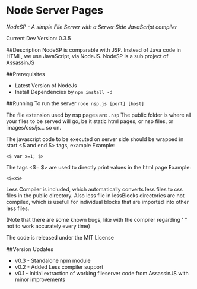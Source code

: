 Node Server Pages
=================

*NodeSP - A simple File Server with a Server Side JavaScript compiler*

Current Dev Version: 0.3.5

##Description
NodeSP is comparable with JSP. Instead of Java code in HTML, we use JavaScript, via NodeJS.
NodeSP is a sub project of AssassinJS

##Prerequisites
* Latest Version of NodeJs
* Install Dependencies by ```npm install -d```

##Running
To run the server ```node nsp.js [port] [host]```

The file extension used by nsp pages are ```.nsp```
The public folder is where all your files to be served will go, be it static html pages, or nsp files, or images/css/js... so on.

The javascript code to be executed on server side should be wrapped in start <$ and end $> tags, example
Example:

	<$ var x=1; $>

The tags <$= $> are used to directly print values in the html page
Example:

	<$=x$>

Less Compiler is included, which automatically converts less files to css files in the public directory. Also less file in lessBlocks directories are not compiled, which is usefull for individual blocks that are imported into other less files.


(Note that there are some known bugs, like with the compiler regarding ' "  not to work accurately every time)

The code is released under the MIT License

##Version Updates
* v0.3 - Standalone npm module
* v0.2 - Added Less compiler support
* v0.1 - Initial extraction of working fileserver code from AssassinJS with minor improvements
